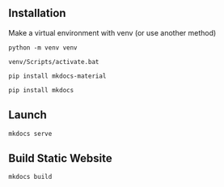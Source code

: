 ## Installation
Make a virtual environment with venv (or use another method)

```
python -m venv venv

venv/Scripts/activate.bat
```

`pip install mkdocs-material`

`pip install mkdocs`

## Launch

`mkdocs serve`


## Build Static Website

`mkdocs build`
